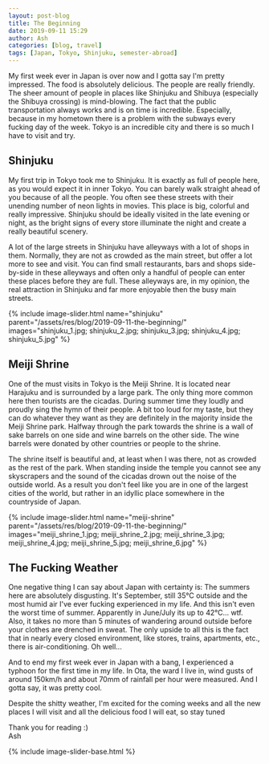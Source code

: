 ```yaml
---
layout: post-blog
title: The Beginning
date: 2019-09-11 15:29
author: Ash
categories: [blog, travel]
tags: [Japan, Tokyo, Shinjuku, semester-abroad]
---
```


My first week ever in Japan is over now and I gotta say I'm pretty impressed. The food is absolutely delicious. The people are really friendly. The sheer amount of people in places like Shinjuku and Shibuya (especially the Shibuya crossing) is mind-blowing. The fact that the public transportation always works and is on time is incredible. Especially, because in my hometown there is a problem with the subways every fucking day of the week. Tokyo is an incredible city and there is so much I have to visit and try.

<!-- more -->

## Shinjuku

My first trip in Tokyo took me to Shinjuku. It is exactly as full of people here, as you would expect it in inner Tokyo. You can barely walk straight ahead of you because of all the people. You often see these streets with their unending number of neon lights in movies. This place is big, colorful and really impressive. Shinjuku should be ideally visited in the late evening or night, as the bright signs of every store illuminate the night and create a really beautiful scenery.

A lot of the large streets in Shinjuku have alleyways with a lot of shops in them. Normally, they are not as crowded as the main street, but offer a lot more to see and visit. You can find small restaurants, bars and shops side-by-side in these alleyways and often only a handful of people can enter these places before they are full. These alleyways are, in my opinion, the real attraction in Shinjuku and far more enjoyable then the busy main streets.

{% include image-slider.html name="shinjuku" parent="/assets/res/blog/2019-09-11-the-beginning/" images="shinjuku_1.jpg; shinjuku_2.jpg; shinjuku_3.jpg; shinjuku_4.jpg; shinjuku_5.jpg" %}

## Meiji Shrine

One of the must visits in Tokyo is the Meiji Shrine. It is located near Harajuku and is surrounded by a large park. The only thing more common here then tourists are the cicadas. During summer time they loudly and proudly sing the hymn of their people. A bit too loud for my taste, but they can do whatever they want as they are definitely in the majority inside the Meiji Shrine park. Halfway through the park towards the shrine is a wall of sake barrels on one side and wine barrels on the other side. The wine barrels were donated by other countries or people to the shrine.

The shrine itself is beautiful and, at least when I was there, not as crowded as the rest of the park. When standing inside the temple you cannot see any skyscrapers and the sound of the cicadas drown out the noise of the outside world. As a result you don't feel like you are in one of the largest cities of the world, but rather in an idyllic place somewhere in the countryside of Japan.

{% include image-slider.html name="meiji-shrine" parent="/assets/res/blog/2019-09-11-the-beginning/" images="meiji_shrine_1.jpg; meiji_shrine_2.jpg; meiji_shrine_3.jpg; meiji_shrine_4.jpg; meiji_shrine_5.jpg; meiji_shrine_6.jpg" %}

## The Fucking Weather

One negative thing I can say about Japan with certainty is: The summers here are absolutely disgusting. It's September, still 35°C outside and the most humid air I've ever fucking experienced in my life. And this isn't even the worst time of summer. Apparently in June/July its up to 42°C... wtf. Also, it takes no more than 5 minutes of wandering around outside before your clothes are drenched in sweat. The only upside to all this is the fact that in nearly every closed environment, like stores, trains, apartments, etc., there is air-conditioning. Oh well...

And to end my first week ever in Japan with a bang, I experienced a typhoon for the first time in my life. In Ota, the ward I live in, wind gusts of around 150km/h and about 70mm of rainfall per hour were measured. And I gotta say, it was pretty cool.

Despite the shitty weather, I'm excited for the coming weeks and all the new places I will visit and all the delicious food I will eat, so stay tuned</p>

Thank you for reading :)  
Ash

{% include image-slider-base.html %}
